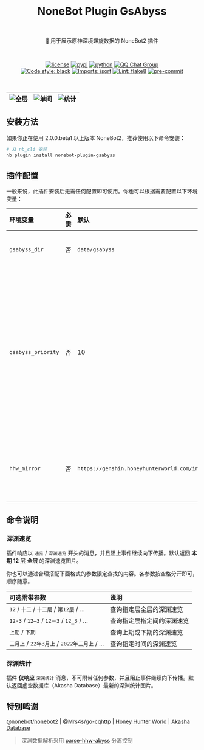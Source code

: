 <h1 align="center">NoneBot Plugin GsAbyss</h1></br>


<p align="center">🤖 用于展示原神深境螺旋数据的 NoneBot2 插件</p></br>


<p align="center">
  <a href="https://raw.githubusercontent.com/monsterxcn/nonebot-plugin-gsabyss/master/LICENSE"><img src="https://img.shields.io/github/license/monsterxcn/nonebot-plugin-gsabyss" alt="license" /></a>
  <a href="https://pypi.python.org/pypi/nonebot-plugin-gsabyss"><img src="https://img.shields.io/pypi/v/nonebot-plugin-gsabyss" alt="pypi" /></a>
  <a href="https://www.python.org/"><img src="https://img.shields.io/badge/python-3.8+-blue" alt="python" /></a>
  <a href="https://jq.qq.com/?_wv=1027&k=GF2vqPgf"><img src="https://img.shields.io/badge/QQ%E7%BE%A4-662597191-orange" alt="QQ Chat Group" /></a><br />
  <a href="https://github.com/psf/black"><img src="https://img.shields.io/badge/code%20style-black-000000.svg" alt="Code style: black" /></a>
  <a href="https://pycqa.github.io/isort"><img src="https://img.shields.io/badge/%20imports-isort-%231674b1?&labelColor=ef8336" alt="Imports: isort" /></a>
  <a href="https://flake8.pycqa.org/"><img src="https://img.shields.io/badge/lint-flake8-&labelColor=4c9c39" alt="Lint: flake8" /></a>
  <a href="https://results.pre-commit.ci/latest/github/monsterxcn/nonebot-plugin-gsabyss/main"><img src="https://results.pre-commit.ci/badge/github/monsterxcn/nonebot-plugin-gsabyss/main.svg" alt="pre-commit" /></a>
</p></br>


| ![全层](https://user-images.githubusercontent.com/22407052/217551477-a0a252a9-31b4-4bb0-8b08-41cfe26679d6.jpg) | ![单间](https://user-images.githubusercontent.com/22407052/217551559-4f75ad13-1a74-42e1-adfc-06c6b0521263.jpg) | ![统计](https://user-images.githubusercontent.com/22407052/218297626-463b5ab3-8500-4337-980f-000bb4289439.png) |
|:--:|:--:|:--:|


## 安装方法


如果你正在使用 2.0.0.beta1 以上版本 NoneBot2，推荐使用以下命令安装：


```bash
# 从 nb_cli 安装
nb plugin install nonebot-plugin-gsabyss
```


## 插件配置


一般来说，此插件安装后无需任何配置即可使用。你也可以根据需要配置以下环境变量：


| 环境变量 | 必需 | 默认 | 说明 |
|:-------|:----:|:-----|:----|
| `gsabyss_dir` | 否 | `data/gsabyss` | 插件数据缓存目录 |
| `gsabyss_priority` | 否 | 10 | 插件响应优先级。触发本插件功能的消息无法被优先级低于此配置的其他插件处理 |
| `hhw_mirror` | 否 | `https://genshin.honeyhunterworld.com/img/` | 素材图片下载镜像，**暂不可用** |


## 命令说明


### 深渊速览


插件响应以 `速览` / `深渊速览` 开头的消息，并且阻止事件继续向下传播。默认返回 **本期** **12** 层 **全层** 的深渊速览图片。

你也可以通过合理搭配下面格式的参数限定查找的内容。各参数按空格分开即可，顺序随意。


| 可选附带参数 | 说明 |
|:--------|:-----|
| `12` / `十二` / `十二层` / `第12层` / ... | 查询指定层全层的深渊速览 |
| `12-3` / `12—3` / `12－3` / `12_3` / ... | 查询指定层指定间的深渊速览 |
| `上期` / `下期` | 查询上期或下期的深渊速览 |
| `三月上` / `22年3月上` / `2022年三月上` / ... | 查询指定时间的深渊速览 |


### 深渊统计


插件 **仅响应**  `深渊统计` 消息，不可附带任何参数，并且阻止事件继续向下传播。默认返回虚空数据库（Akasha Database）最新的深渊统计图片。


## 特别鸣谢


[@nonebot/nonebot2](https://github.com/nonebot/nonebot2/) | [@Mrs4s/go-cqhttp](https://github.com/Mrs4s/go-cqhttp) | [Honey Hunter World](https://genshin.honeyhunterworld.com/d_1001/) | [Akasha Database](https://akashadata.com/)

> 深渊数据解析采用 [parse-hhw-abyss](https://github.com/monsterxcn/parse-hhw-abyss) 分离控制
